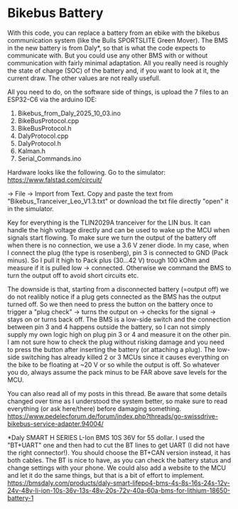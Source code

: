 # Bikebus Battery
With this code, you can replace a battery from an ebike with the bikebus communication system (like the Bulls SPORTSLITE Green Mover). 
The BMS in the new battery is from Daly*, so that is what the code expects to communicate with. But you could use any other BMS with or without communication with fairly minimal adaptation. All you really need is roughly the state of charge (SOC) of the battery and, if you want to look at it, the current draw. The other values are not really usefull.

All you need to do, on the software side of things, is upload the 7 files to an ESP32-C6 via the arduino IDE:
  1. Bikebus_from_Daly_2025_10_03.ino
  2. BikeBusProtocol.cpp
  3. BikeBusProtocol.h
  4. DalyProtocol.cpp
  5. DalyProtocol.h
  6. Kalman.h
  7. Serial_Commands.ino

Hardware looks like the following. Go to the simulator:
https://www.falstad.com/circuit/ 

 -> File -> Import from Text. Copy and paste the text from "Bikebus_Tranceiver_Leo_V1.3.txt" or download the txt file directly "open" it in the simulator.
 
Key for everything is the TLIN2029A tranceiver for the LIN bus. It can handle the high voltage directly and can be used to wake up the MCU when signals start flowing.
To make sure we turn the output of the battery off when there is no connection, we use a 3.6 V zener diode. In my case, when I connect the plug (the type is rosenberg), pin 3 is connected to GND (Pack minus). So I pull it high to Pack plus (30...42 V) trough 100 kOhm and measure if it is pulled low -> connected. Otherwise we command the BMS to turn the output off to avoid short circuits etc.

The downside is that, starting from a disconnected battery (=output off) we do not realibly notice if a plug gets connected as the BMS has the output turned off. So we then need to press the button on the battery once to trigger a "plug check" -> turns the output on -> checks for the signal -> stays on or turns back off.
The BMS is a low-side switch and the connection between pin 3 and 4 happens outside the battery, so I can not simply supply my own logic high on plug pin 3 or 4 and measure it on the other pin. I am not sure how to check the plug without risking damage and you need to press the button after inserting the battery (or attaching a plug). The low-side switching has already killed 2 or 3 MCUs since it causes everything on the bike to be floating at ~20 V or so while the output is off. So whatever you do, always assume the pack minus to be FAR above save levels for the MCU.

You can also read all of my posts in this thread. Be aware that some details changed over time as I understood the system better, so make sure to read everything (or ask here/there) before damaging something.
https://www.pedelecforum.de/forum/index.php?threads/go-swissdrive-bikebus-service-adapter.94004/

*Daly SMART H SERIES L-Ion BMS 10S 36V for 55 dollar. I used the "BT+UART" one and then had to cut the BT lines to get UART (I did not have the right connector!). You should choose the BT+CAN version instead, it has both cables. The BT is nice to have, as you can check the battery status and change settings with your phone. We could also add a website to the MCU and let it do the same things, but that is a bit of effort to implement.
https://bmsdaly.com/products/daly-smart-lifepo4-bms-4s-8s-16s-24s-12v-24v-48v-li-ion-10s-36v-13s-48v-20s-72v-40a-60a-bms-for-lithium-18650-battery-1
